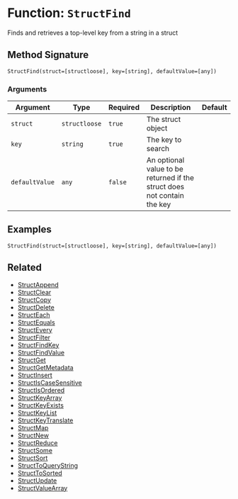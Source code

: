 [comment]: # (Note: This documentation is generated dynamically in the build process.  To modify the contents, change the javadoc on the _invoke method of the BIF class)

# Function: `StructFind`

Finds and retrieves a top-level key from a string in a struct

## Method Signature

```
StructFind(struct=[structloose], key=[string], defaultValue=[any])
```

### Arguments


| Argument | Type | Required | Description | Default |
|----------|------|----------|-------------|---------|
| `struct` | `structloose` | `true` | The struct object |  |
| `key` | `string` | `true` | The key to search |  |
| `defaultValue` | `any` | `false` | An optional value to be returned if the struct does not contain the key |  |

## Examples

```
StructFind(struct=[structloose], key=[string], defaultValue=[any])
```

## Related

  * [StructAppend](./StructAppend.md)
  * [StructClear](./StructClear.md)
  * [StructCopy](./StructCopy.md)
  * [StructDelete](./StructDelete.md)
  * [StructEach](./StructEach.md)
  * [StructEquals](./StructEquals.md)
  * [StructEvery](./StructEvery.md)
  * [StructFilter](./StructFilter.md)
  * [StructFindKey](./StructFindKey.md)
  * [StructFindValue](./StructFindValue.md)
  * [StructGet](./StructGet.md)
  * [StructGetMetadata](./StructGetMetadata.md)
  * [StructInsert](./StructInsert.md)
  * [StructIsCaseSensitive](./StructIsCaseSensitive.md)
  * [StructIsOrdered](./StructIsOrdered.md)
  * [StructKeyArray](./StructKeyArray.md)
  * [StructKeyExists](./StructKeyExists.md)
  * [StructKeyList](./StructKeyList.md)
  * [StructKeyTranslate](./StructKeyTranslate.md)
  * [StructMap](./StructMap.md)
  * [StructNew](./StructNew.md)
  * [StructReduce](./StructReduce.md)
  * [StructSome](./StructSome.md)
  * [StructSort](./StructSort.md)
  * [StructToQueryString](./StructToQueryString.md)
  * [StructToSorted](./StructToSorted.md)
  * [StructUpdate](./StructUpdate.md)
  * [StructValueArray](./StructValueArray.md)
